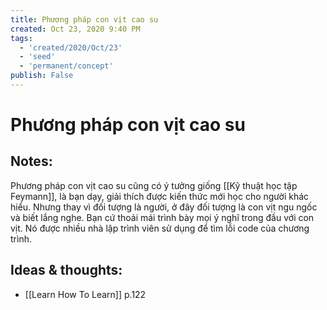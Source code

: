 ```yaml
---
title: Phương pháp con vịt cao su
created: Oct 23, 2020 9:40 PM
tags:
  - 'created/2020/Oct/23'
  - 'seed'
  - 'permanent/concept'
publish: False
---
```

# Phương pháp con vịt cao su

## Notes:
Phương pháp con vịt cao su cũng có ý tưởng giống [[Kỹ thuật học tập Feymann]], là bạn dạy, giải thích được kiến thức mới học cho người khác hiểu. Nhưng thay vì đối tượng là người, ở đây đối tượng là con vịt ngu ngốc và biết lắng nghe. Bạn cứ thoải mái trình bày mọi ý nghĩ trong đầu với con vịt. Nó được nhiều nhà lập trình viên sử dụng để tìm lỗi code của chương trình.

## Ideas & thoughts:
- [[Learn How To Learn]] p.122